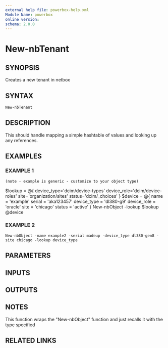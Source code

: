 ```yaml
---
external help file: powerbox-help.xml
Module Name: powerbox
online version:
schema: 2.0.0
---
```


# New-nbTenant

## SYNOPSIS
Creates a new tenant in netbox

## SYNTAX

```
New-nbTenant
```

## DESCRIPTION
This should handle mapping a simple hashtable of values and looking up any references.

## EXAMPLES

### EXAMPLE 1
```
(note - example is generic - customize to your object type)
```

$lookup = @{
    device_type='dcim/device-types'
    device_role='dcim/device-roles'
    site='organization/sites'
    status='dcim/_choices'
}
$device = @{
    name = 'example'
    serial = 'aka123457'
    device_type = 'dl380-g9'
    device_role = 'oracle'
    site = 'chicago'
    status = 'active'
}
New-nbObject -lookup $lookup @device

### EXAMPLE 2
```
New-nbObject -name example2 -serial madeup -device_type dl380-gen8 -site chicago -lookup device_type
```

## PARAMETERS

## INPUTS

## OUTPUTS

## NOTES
This function wraps the "New-nbObject" function and just recalls it with the type specified

## RELATED LINKS
